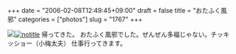 +++
date = "2006-02-08T12:49:45+09:00"
draft = false
title = "おたふく風邪"
categories = ["photos"]
slug = "1767"
+++

<img src="http://hbkr.org/images/dailyicons/photo.gif" class="thumb-img"><a href="http://www.flickr.com/photos/h-b-k-r/97009413/" target="_blank"><img src="http://static.flickr.com/39/97009413_a6ffa87999.jpg" class="photoen" alt="notitle"  /></a>
帰ってきた。
おたふく風邪でした。ぜんぜん多福じゃない。チッキッショー（小梅太夫）
仕事行ってきます。
